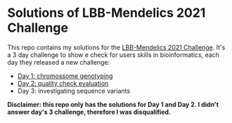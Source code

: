 # Solutions of LBB-Mendelics 2021 Challenge

This repo contains my solutions for the [LBB-Mendelics 2021 Challenge](https://github.com/mendelics/lbb-mendelics-2021). It's a 3 day challenge to show e check for users skills in bioinformatics, each day they released a new challenge:

- [Day 1: chromossome genotyping](https://github.com/rodtheo/rtrvar22/tree/main/Dia_1)
- [Day 2: quality check evaluation](https://github.com/rodtheo/rtrvar22/tree/main/Dia_2)
- Day 3: investigating sequence variants

**Disclaimer: this repo only has the solutions for Day 1 and Day 2. I didn't answer day's 3 challenge, therefore I was disqualified.**
